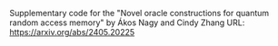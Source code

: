 Supplementary code for the "Novel oracle constructions for quantum random access memory" by Ákos Nagy and Cindy Zhang
URL: https://arxiv.org/abs/2405.20225
